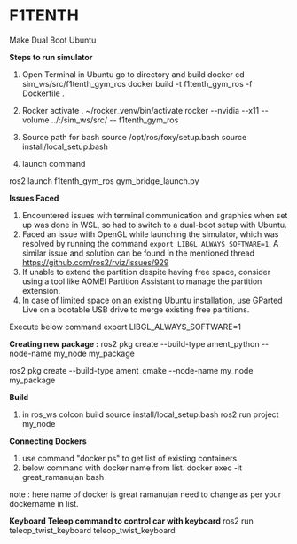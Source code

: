# F1TENTH

Make Dual Boot Ubuntu 

**Steps to run simulator** 
1. Open Terminal in Ubuntu go to directory and build docker
cd  sim_ws/src/f1tenth_gym_ros
docker build -t f1tenth_gym_ros -f Dockerfile .

2. Rocker activate
    . ~/rocker_venv/bin/activate
rocker --nvidia --x11 --volume ../:/sim_ws/src/ -- f1tenth_gym_ros

3. Source path for bash
source /opt/ros/foxy/setup.bash
source install/local_setup.bash

4. launch command
   
ros2 launch f1tenth_gym_ros gym_bridge_launch.py

**Issues Faced**
1. Encountered issues with terminal communication and graphics when set up was done in WSL, so had to switch to a dual-boot setup with Ubuntu.
2. Faced an issue with OpenGL while launching the simulator, which was resolved by running the command `export LIBGL_ALWAYS_SOFTWARE=1`. A similar issue and solution can be found in the mentioned thread https://github.com/ros2/rviz/issues/929 
3. If unable to extend the partition despite having free space, consider using a tool like AOMEI Partition Assistant to manage the partition extension.
4. In case of limited space on an existing Ubuntu installation, use GParted Live on a bootable USB drive to merge existing free partitions.

Execute below command 
export LIBGL_ALWAYS_SOFTWARE=1 

**Creating new package :**
ros2 pkg create --build-type ament_python --node-name my_node my_package

ros2 pkg create --build-type ament_cmake --node-name my_node my_package

**Build**
1. in ros_ws 
colcon build
source install/local_setup.bash
ros2 run project my_node

**Connecting Dockers**
1. use command "docker ps" to get list of existing containers.
2. below command with docker name from list. 
docker exec -it great_ramanujan bash

note : here name of docker is great ramanujan need to change as per your dockername in list.

**Keyboard Teleop command to control car with keyboard**
ros2 run teleop_twist_keyboard teleop_twist_keyboard

